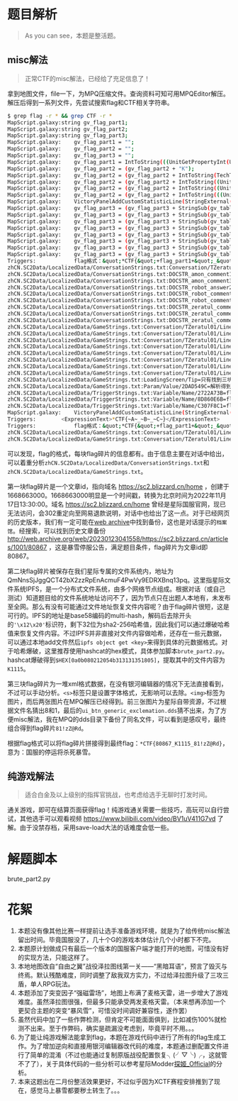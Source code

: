 # 题目解析
> As you can see，本题是整活题。

## misc解法
> 正常CTF的misc解法，已经给了充足信息了！

拿到地图文件，file一下，为MPQ压缩文件。查询资料可知可用MPQEditor解压。
解压后得到一系列文件，先尝试搜索flag和CTF相关字符串。
```bash
$ grep flag -r * && grep CTF -r *
MapScript.galaxy:string gv_flag_part1;
MapScript.galaxy:string gv_flag_part2;
MapScript.galaxy:string gv_flag_part3;
MapScript.galaxy:    gv_flag_part1 = "";
MapScript.galaxy:    gv_flag_part2 = "";
MapScript.galaxy:    gv_flag_part3 = "";
MapScript.galaxy:    gv_flag_part1 = IntToString(((UnitGetPropertyInt(UnitFromId(1), c_unitPropLifeMax, c_unitPropCurrent)+UnitGetPropertyInt(UnitFromId(1), c_unitPropShieldsMax, c_unitPropCurrent))*UnitGetPropertyInt(UnitFromId(1), c_unitPropShieldsMax, c_unitPropCurrent)*UnitGetPropertyInt(UnitFromId(1), c_unitPropShieldsRegen, c_unitPropCurrent)+(UnitGetPropertyInt(UnitFromId(1), c_unitPropLifeMax, c_unitPropCurrent)+UnitGetPropertyInt(UnitFromId(1), c_unitPropShieldsMax, c_unitPropCurrent))*UnitGetPropertyInt(UnitFromId(1), c_unitPropShieldsRegen, c_unitPropCurrent)+(UnitGetPropertyInt(UnitFromId(1), c_unitPropMovementSpeed, c_unitPropCurrent)+UnitGetPropertyInt(UnitFromId(1), c_unitPropLifeRegen, c_unitPropCurrent))*UnitGetPropertyInt(UnitFromId(1), c_unitPropShieldsRegen, c_unitPropCurrent)*10+2*UnitGetPropertyInt(UnitFromId(1), c_unitPropShieldsRegen, c_unitPropCurrent)+UnitGetPropertyInt(UnitFromId(1), c_unitPropMovementSpeed, c_unitPropCurrent)+UnitGetPropertyInt(UnitFromId(1), c_unitPropLifeRegen, c_unitPropCurrent)));
MapScript.galaxy:    gv_flag_part2 = (gv_flag_part2 + "K");
MapScript.galaxy:    gv_flag_part2 = (gv_flag_part2 + IntToString(TechTreeUnitCount(gv_p1_USER, "Zeratul", c_techCountQueuedOrBetter)));
MapScript.galaxy:    gv_flag_part2 = (gv_flag_part2 + IntToString((UnitGetPropertyInt(UnitFromId(1), c_unitPropLifeMax, c_unitPropCurrent)/300)));
MapScript.galaxy:    gv_flag_part2 = (gv_flag_part2 + IntToString((UnitGetPropertyInt(UnitFromId(1), c_unitPropShieldsMax, c_unitPropCurrent)/100)));
MapScript.galaxy:    gv_flag_part2 = (gv_flag_part2 + IntToString(((UnitGetPropertyInt(UnitFromId(1), c_unitPropLifeMax, c_unitPropCurrent)+UnitGetPropertyInt(UnitFromId(1), c_unitPropShieldsMax, c_unitPropCurrent))/80)));
MapScript.galaxy:    VictoryPanelAddCustomStatisticLine(StringExternal("Param/Value/2DAD549C"), StringToText(("*CTF{" + gv_flag_part1 + "_" + gv_flag_part2 + "_" + gv_flag_part3 + "}")));
MapScript.galaxy:    gv_flag_part3 = (gv_flag_part3 + StringSub(gv_table, (UnitGetPropertyInt(UnitFromId(73), c_unitPropLife, c_unitPropCurrent)%71), (UnitGetPropertyInt(UnitFromId(73), c_unitPropLife, c_unitPropCurrent)%71)));
MapScript.galaxy:    gv_flag_part3 = (gv_flag_part3 + StringSub(gv_table, (UnitGetPropertyInt(UnitFromId(329), c_unitPropLife, c_unitPropCurrent)+1), (UnitGetPropertyInt(UnitFromId(329), c_unitPropLife, c_unitPropCurrent)+1)));
MapScript.galaxy:    gv_flag_part3 = (gv_flag_part3 + StringSub(gv_table, (UnitGetPropertyInt(UnitFromId(326), c_unitPropLife, c_unitPropCurrent)/10+13), (UnitGetPropertyInt(UnitFromId(326), c_unitPropLife, c_unitPropCurrent)/10+13)));
MapScript.galaxy:    gv_flag_part3 = (gv_flag_part3 + StringSub(gv_table, ((UnitGetPropertyInt(UnitFromId(1), c_unitPropMovementSpeed, c_unitPropCurrent)+3)*(UnitGetPropertyInt(UnitFromId(1), c_unitPropMovementSpeed, c_unitPropCurrent)+3)), ((UnitGetPropertyInt(UnitFromId(1), c_unitPropMovementSpeed, c_unitPropCurrent)+3)*(UnitGetPropertyInt(UnitFromId(1), c_unitPropMovementSpeed, c_unitPropCurrent)+3))));
MapScript.galaxy:    gv_flag_part3 = (gv_flag_part3 + StringSub(gv_table, (UnitGetPropertyInt(UnitFromId(1560), c_unitPropLife, c_unitPropCurrent)%69), (UnitGetPropertyInt(UnitFromId(1560), c_unitPropLife, c_unitPropCurrent)%69)));
MapScript.galaxy:    gv_flag_part3 = (gv_flag_part3 + StringSub(gv_table, (UnitGetPropertyInt(UnitFromId(1), c_unitPropLifeMax, c_unitPropCurrent)/2-66), (UnitGetPropertyInt(UnitFromId(1), c_unitPropLifeMax, c_unitPropCurrent)/2-66)));
MapScript.galaxy:    gv_flag_part3 = (gv_flag_part3 + StringSub(gv_table, (UnitGetPropertyInt(UnitFromId(1), c_unitPropShieldsMax, c_unitPropCurrent)/2+4), (UnitGetPropertyInt(UnitFromId(1), c_unitPropShieldsMax, c_unitPropCurrent)/2+4)));
MapScript.galaxy:    gv_flag_part3 = (gv_flag_part3 + StringSub(gv_table, (SquareRootI(UnitGetPropertyInt(UnitFromId(192), c_unitPropLife, c_unitPropCurrent))+9), (SquareRootI(UnitGetPropertyInt(UnitFromId(192), c_unitPropLife, c_unitPropCurrent))+9)));
Triggers:            flag格式：&quot;*CTF{&quot;+flag_part1+&quot;_&quot;+flag_part2+&quot;_&quot;+flag_part3+&quot;}&quot;
zhCN.SC2Data/LocalizedData/ConversationStrings.txt:﻿Conversation/TZeratul01/Line00047=flag的第一块碎片！真相很快就会揭开。
zhCN.SC2Data/LocalizedData/ConversationStrings.txt:DOCSTR_amon_comment1=毁灭已然降临！你无法从那里找到任何flag碎片！
zhCN.SC2Data/LocalizedData/ConversationStrings.txt:DOCSTR_amon_comment3=你的助手也离你而去，看你还如何获取flag！
zhCN.SC2Data/LocalizedData/ConversationStrings.txt:DOCSTR_robot_answer2=正在沟通圣堂武士文献馆······已获取第一块flag碎片！
zhCN.SC2Data/LocalizedData/ConversationStrings.txt:DOCSTR_robot_comment1=尊敬的泽拉图大人，您好！雷诺先生派我来协助你解 析flag碎片，希望我们的共同努力能够顺利达成目标。
zhCN.SC2Data/LocalizedData/ConversationStrings.txt:DOCSTR_robot_comment3=正在检索本机缓存，成功命中！已获得第二块flag碎 片！
zhCN.SC2Data/LocalizedData/ConversationStrings.txt:DOCSTR_zeratul_comment1=第一块flag碎片是一个文章id，指向域名https://sc2.blizzard.cn/home，创建于1668663000。
zhCN.SC2Data/LocalizedData/ConversationStrings.txt:DOCSTR_zeratul_comment2=第二块flag碎片被保存在我们星际专属的文件系统 内，地址为QmNnsSjJggQCT42bX2zzRpEnAcmuF4PwVy9EDRXBnq13pq。
zhCN.SC2Data/LocalizedData/ConversationStrings.txt:DOCSTR_zeratul_comment3=不，我已经窥见了最后一块flag碎片。就刻在石头 上。
zhCN.SC2Data/LocalizedData/GameStrings.txt:Conversation/TZeratul01/Line00002=不错，可这些只是flag的碎片。我必须继续寻找 。
zhCN.SC2Data/LocalizedData/GameStrings.txt:Conversation/TZeratul01/Line00005=或许只是只言片语。我无法合成这个flag。但是 我知道有人做得到：*CTF的出题人！
zhCN.SC2Data/LocalizedData/GameStrings.txt:Conversation/TZeratul01/Line00013=你或许能洞悉flag的真义，泽拉图——但你无法逃 脱我们都必须面对的厄运！
zhCN.SC2Data/LocalizedData/GameStrings.txt:Conversation/TZeratul01/Line00027=flag的第二块碎片！任务就要完成了。
zhCN.SC2Data/LocalizedData/GameStrings.txt:Conversation/TZeratul01/Line00046=flag被分为几块残片，保存在不同的圣殿里。我 必须收集它们，再尽快逃脱这个世界。
zhCN.SC2Data/LocalizedData/GameStrings.txt:Conversation/TZeratul01/Line00048=flag的最后一块碎片。上面写着：<n/><IMG path="Assets\Textures\btn-number-8.dds" height="32" width="32" alignment="absolutemiddle"/><IMG path="Assets\Textures\btn-number-1.dds" height="32" width="32" alignment="absolutemiddle"/> <IMG path="Assets\Textures\ui_btn_generic_exclemation.dds" height="32" width="32" alignment="absolutemiddle"/><IMG path="dds\3e5.dds" height="32" width="32" alignment="absolutemiddle"/><IMG path="dds\795.dds" height="32" width="32" alignment="absolutemiddle"/><s val="Kicker_Refinery">R</s><s val="Warning">d</s>
zhCN.SC2Data/LocalizedData/GameStrings.txt:Conversation/TZeratul01/Line00054=凯瑞甘和我都是为flag而来。有了您的帮助，希 望我们能够抢先一步。
zhCN.SC2Data/LocalizedData/GameStrings.txt:Conversation/TZeratul01/Line00064=我无法合成flag碎片。但我知道有人做得到：*CTF的出题人。
zhCN.SC2Data/LocalizedData/GameStrings.txt:LoadingScreen/Tip=只有找到三块flag碎片，才能合成真正的flag。
zhCN.SC2Data/LocalizedData/GameStrings.txt:Param/Value/2DAD549C=解析得到flag
zhCN.SC2Data/LocalizedData/TriggerStrings.txt:Variable/Name/2722A73B=flag_part3
zhCN.SC2Data/LocalizedData/TriggerStrings.txt:Variable/Name/8D860E6B=flag_part1
zhCN.SC2Data/LocalizedData/TriggerStrings.txt:Variable/Name/C307F8C1=flag_part2
MapScript.galaxy:    VictoryPanelAddCustomStatisticLine(StringExternal("Param/Value/2DAD549C"), StringToText(("*CTF{" + gv_flag_part1 + "_" + gv_flag_part2 + "_" + gv_flag_part3 + "}")));
Triggers:        <ExpressionText>*CTF{~A~_~B~_~C~}</ExpressionText>
Triggers:            flag格式：&quot;*CTF{&quot;+flag_part1+&quot;_&quot;+flag_part2+&quot;_&quot;+flag_part3+&quot;}&quot;
zhCN.SC2Data/LocalizedData/GameStrings.txt:Conversation/TZeratul01/Line00005=或许只是只言片语。我无法合成这个flag。但是 我知道有人做得到：*CTF的出题人！
zhCN.SC2Data/LocalizedData/GameStrings.txt:Conversation/TZeratul01/Line00064=我无法合成flag碎片。但我知道有人做得到：*CTF的出题人。
```
可以发现，flag的格式，每块flag碎片的信息都有。由于信息主要在对话中给出，可以着重分析`zhCN.SC2Data/LocalizedData/ConversationStrings.txt`和`zhCN.SC2Data/LocalizedData/GameStrings.txt`。

第一块flag碎片是一个文章id，指向域名 https://sc2.blizzard.cn/home ，创建于1668663000。1668663000明显是一个时间戳，转换为北京时间为2022年11月17日13:30:00。域名 https://sc2.blizzard.cn/home 曾经是星际国服官网，现已无法访问，会302重定向至网易退款说明，对话中也给出了这一点。对于已经网页的历史版本，我们有一定可能在[web archive](http://web.archive.org/)中找到备份，这也是对话提示的`档案馆`。经搜索，可以找到历史文章备份 http://web.archive.org/web/20230123041558/https://sc2.blizzard.cn/articles/1001/80867 ，这是暴雪停服公告，满足题目条件，flag碎片为文章id即80867。

第二块flag碎片被保存在我们星际专属的文件系统内，地址为QmNnsSjJggQCT42bX2zzRpEnAcmuF4PwVy9EDRXBnq13pq。这里指星际文件系统IPFS，是一个分布式文件系统，由多个网络节点组成。根据对话（或自己测试）知道题目给的文件系统地址访问不了，因为节点只在出题人本地有，未发布至全网。那么有没有可能通过文件地址恢复文件内容呢？由于flag碎片很短，这是可行的。IPFS的地址是base58编码的multi-hash，解码后去除开头的`'\x12\x20'`标识符，剩下32位为sha2-256哈希值，因此我们可以通过爆破哈希值来恢复文件内容。不过IPFS并非直接对文件内容做哈希，还存在一些元数据，可以通过本地add文件然后`ipfs object get <key>`来得到具体的元数据格式。对于哈希爆破，这里推荐使用hashcat的hex模式，具体参加脚本`brute_part2.py`。hashcat爆破得到`$HEX[0a0b080212054b313131351805]`，提取其中的文件内容为`K1115`。

第三块flag碎片为一堆xml格式数据，在没有银河编辑器的情况下无法直接看到，不过可以手动分析。`<s>`标签只是设置字体格式，无影响可以去除。`<img>`标签为图片，而后两张图片在MPQ解压已经得到。前三张图片为星际自带资源，不过根据文件名猜出8和1，最后的`ui_btn_generic_exclemation.dds`猜不出来，为了方便misc解法，我在MPQ的dds目录下备份了同名文件，可以看到是感叹号，最终组合得到flag碎片`81!zZ@Rd`。

根据flag格式可以将flag碎片拼接得到最终flag：`*CTF{80867_K1115_81!zZ@Rd}`，意为：国服的停运将杀死暴雪。


## 纯游戏解法
> 适合白金及以上级别的指挥官挑战，也考虑给选手无聊时打发时间。

通关游戏，即可在结算页面获得flag！纯游戏通关需要一些技巧，高玩可以自行尝试，其他选手可以观看视频 https://www.bilibili.com/video/BV1uV411G7vd 了解。由于没禁存档，采用save-load大法的话难度会低一些。

# 解题脚本
brute_part2.py

# 花絮
1. 本题没有像其他比赛一样提前让选手准备游戏环境，就是为了给传统misc解法留出时间。毕竟国服没了，几十个G的游戏本体估计几个小时都下不完。
2. 本题原计划做成只有最后一个版本的国服客户端才能打开的地图，可惜没有好的实现方法，只能这样了。
3. 本地地图改自“自由之翼”战役泽拉图线第一关——“黑暗耳语”，预言了毁灭与终焉。默认残酷难度，同时调整了敌我双方实力，不过给泽拉图升级了三攻三盾，单人RPG玩法。
4. 本题添加了突变因子“强磁雷场”，地图上布满了麦格天雷，进一步增大了游戏难度。虽然泽拉图很强，但最多只能承受两发麦格天雷。（本来想再添加一个更契合主题的突变“暴风雪”，可惜没时间调好兼容性，遂作罢）
5. 虽然代码中加了一些作弊检测，但肯定不可能面面俱到，比如减伤100%就检测不出来。至于作弊码，确实是疏漏没考虑到，毕竟平时不用。。。
6. 为了能让纯游戏解法能拿到flag，本题在游戏代码中进行了所有的flag生成工作。为了增加逆向和直接用银河编辑器改代码的难度，本题通过删配置文件进行了简单的混淆（不过也能通过复制原版战役配置恢复╮(╯▽╰)╭，这就管不了了），关于具体代码的一些分析可以参考星际Modder[探姬_Official](https://www.bilibili.com/video/BV1hp4y1G7uc)的分析。
7. 本来这题出在二月份整活效果更好，不过似乎因为XCTF赛程安排推到了现在，感觉马上暴雪都要秽土转生了。。。
